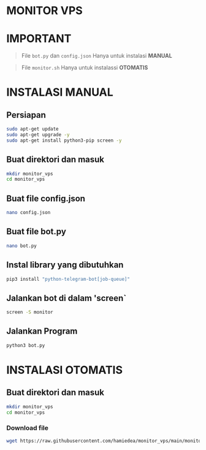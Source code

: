 # MONITOR VPS
#
# IMPORTANT

> File `bot.py` dan `config.json` Hanya untuk instalasi **MANUAL**

> File `monitor.sh` Hanya untuk instalassi **OTOMATIS**

#
# INSTALASI MANUAL
## Persiapan
``` bash
sudo apt-get update
sudo apt-get upgrade -y
sudo apt-get install python3-pip screen -y
```

## Buat direktori dan masuk
``` bash
mkdir monitor_vps
cd monitor_vps
```
## Buat file config.json
``` bash
nano config.json
```
## Buat file bot.py
``` bash
nano bot.py
``` 
## Instal library yang dibutuhkan
``` bash
pip3 install "python-telegram-bot[job-queue]"
```

## Jalankan bot di dalam 'screen`
``` bash
screen -S monitor
```

## Jalankan Program
``` bash
python3 bot.py
```
#

# INSTALASI OTOMATIS

## Buat direktori dan masuk
``` bash
mkdir monitor_vps
cd monitor_vps
```
### Download file
``` bash
wget https://raw.githubusercontent.com/hamiedea/monitor_vps/main/monitor.sh
```
